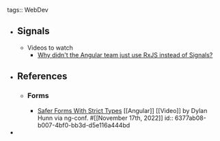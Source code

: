 tags:: WebDev

- ## Signals
	- Videos to watch
		- [Why didn't the Angular team just use RxJS instead of Signals?](https://www.youtube.com/watch?v=iA6iyoantuo)
- ## References
	- ### Forms
		- [Safer Forms With Strict Types](https://www.youtube.com/watch?v=Z-vwuG_szVk) [[Angular]] [[Video]] by Dylan Hunn via ng-conf. #[[November 17th, 2022]]
		  id:: 6377ab08-b007-4bf0-bb3d-d5e116a444bd
-